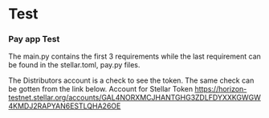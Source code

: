 # Test
### Pay app Test


The main.py contains the first 3 requirements while the last requirement can be found in the stellar.toml, pay.py files.



The Distributors account is a check to see the token. The same check can be gotten from the link below.
Account for Stellar Token
https://horizon-testnet.stellar.org/accounts/GAL4NORXMCJHANTGHG3ZDLFDYXXKGWGW4KMDJ2RAPYAN6ESTLQHA26OE